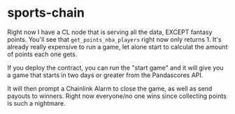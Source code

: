 # sports-chain

Right now I have a CL node that is serving all the data, EXCEPT fantasy points. You'll see that `get_points_nba_players` right now only returns 1. It's already really expensive to run a game, let alone start to calculat the amount of points each one gets.

If you deploy the contract, you can run the "start game" and it will give you a game that starts in two days or greater from the Pandascores API. 

It will then prompt a Chainlink Alarm to close the game, as well as send payouts to winners. Right now everyone/no one wins since collecting points is such a nightmare.

